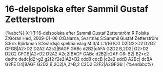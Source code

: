 # 16-delspolska efter Sammil Gustaf Zetterstrom

{%abc%}
X:1
T:16-delspolska efter Sammil Gustaf Zetterström
R:Polska
Z:Göran Hed, 2009-01-06
O:Dalarna, Svartnäs
S:Sammil Gustaf Zetterström
S:Erik Björkman
S:Svärdsjö spelmanslag
M:3/4
L:1/16
K:G
D2|G2>D2 D2G2  GFGB|A2>D2 D2A2 A2c2|BAGF GABc d2B2|cAFA G2D2 B,2D2|
   G2>D2 D2G2  GFGB|A2>D2 D2A2 A2c2|BAGF GABc d2B2|c2AF G6::B2|
   B2>c2 ded^c dedc|d2>g2 g2f2 f2e2|A2>B2 cdcB cdcB |c2e2 edcB A2Bc|
   dcBA  G2FE    D4|BAGF G2D2 B,2C2|A,2>B,2 C2D2 E2F2|A2GFG6:|
{%endabc%}

